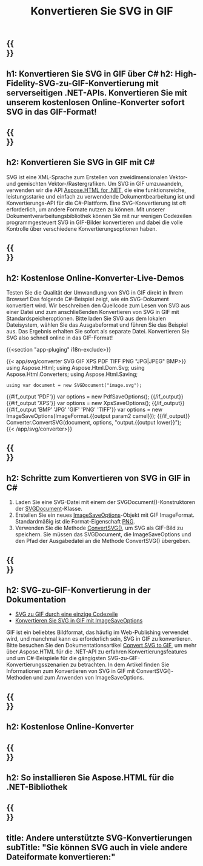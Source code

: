 ﻿---
translation: true
template: /templates/_template-conversion-child.md
title: Konvertieren Sie SVG in GIF
description: Konvertieren Sie SVG in C# in GIF. Verwenden Sie einfach die Konverter-API innerhalb von ASP.NET oder einer beliebigen .NET-Anwendung. Probieren Sie den Online-SVG-zu-GIF-Konverter kostenlos aus!
url: /net/conversion/svg-to-gif/
family: html
platformtag: net
feature: conversion
informat: SVG
outformat: GIF
otherformats: PDF XPS BMP JPEG PNG TIFF
---

{{<section banner>}}
---
h1: Konvertieren Sie SVG in GIF über C#
h2: High-Fidelity-SVG-zu-GIF-Konvertierung mit serverseitigen .NET-APIs. Konvertieren Sie mit unserem kostenlosen Online-Konverter sofort SVG in das GIF-Format!
---

{{<section overview>}}
---
h2: Konvertieren Sie SVG in GIF mit C#
---

SVG ist eine XML-Sprache zum Erstellen von zweidimensionalen Vektor- und gemischten Vektor-/Rastergrafiken. Um SVG in GIF umzuwandeln, verwenden wir die API [Aspose.HTML for .NET](https://products.aspose.com/html/net/), die eine funktionsreiche, leistungsstarke und einfach zu verwendende Dokumentbearbeitung ist und Konvertierungs-API für die C#-Plattform. Eine SVG-Konvertierung ist oft erforderlich, um andere Formate nutzen zu können. Mit unserer Dokumentverarbeitungsbibliothek können Sie mit nur wenigen Codezeilen programmgesteuert SVG in GIF-Bilder konvertieren und dabei die volle Kontrolle über verschiedene Konvertierungsoptionen haben.

{{<section demos>}}
---
h2: Kostenlose Online-Konverter-Live-Demos
---

Testen Sie die Qualität der Umwandlung von SVG in GIF direkt in Ihrem Browser! Das folgende C#-Beispiel zeigt, wie ein SVG-Dokument konvertiert wird. Wir beschreiben den Quellcode zum Lesen von SVG aus einer Datei und zum anschließenden Konvertieren von SVG in GIF mit Standardspeicheroptionen. Bitte laden Sie SVG aus dem lokalen Dateisystem, wählen Sie das Ausgabeformat und führen Sie das Beispiel aus. Das Ergebnis erhalten Sie sofort als separate Datei. Konvertieren Sie SVG also schnell online in das GIF-Format!

{{<section "app-pluging" i18n-exclude>}}

{{< app/svg/converter SVG GIF XPS PDF TIFF PNG "JPG|JPEG" BMP>}}
using Aspose.Html;
using Aspose.Html.Dom.Svg;
using Aspose.Html.Converters;
using Aspose.Html.Saving;

    using var document = new SVGDocument("image.svg");
{{#if_output 'PDF'}}
    var options = new PdfSaveOptions();
{{/if_output}}
{{#if_output 'XPS'}}
    var options = new XpsSaveOptions();
{{/if_output}}
{{#if_output 'BMP' 'JPG' 'GIF' 'PNG' 'TIFF'}}
    var options = new ImageSaveOptions(ImageFormat.{{output param2 camel}});
{{/if_output}}
    Converter.ConvertSVG(document, options, "output.{{output lower}}");   
{{< /app/svg/converter>}}


{{<section steps>}}
---
h2: Schritte zum Konvertieren von SVG in GIF in C#
---
1. Laden Sie eine SVG-Datei mit einem der SVGDocument()-Konstruktoren der [SVGDocument](https://apireference.aspose.com/html/net/aspose.html.dom.svg/svgdocument)-Klasse.
1. Erstellen Sie ein neues [ImageSaveOptions](https://apireference.aspose.com/html/net/aspose.html.saving/imagesaveoptions)-Objekt mit GIF ImageFormat. Standardmäßig ist die Format-Eigenschaft [PNG](https://apireference.aspose.com/html/net/aspose.html.rendering.image/imageformat).
1. Verwenden Sie die Methode [ConvertSVG()](https://apireference.aspose.com/html/net/aspose.html.converters.converter/convertsvg/methods/3), um SVG als GIF-Bild zu speichern. Sie müssen das SVGDocument, die ImageSaveOptions und den Pfad der Ausgabedatei an die Methode ConvertSVG() übergeben.




{{<section documentation>}}
---
h2: SVG-zu-GIF-Konvertierung in der Dokumentation
---

  - <a href="https://docs.aspose.com/html/net/converting-between-formats/svg-to-gif/#svg-to-gif-durch-eine-einzelne-codezeile " target="_blank">SVG zu GIF durch eine einzige Codezeile</a>
  - <a href="https://docs.aspose.com/html/net/converting-between-formats/svg-to-gif/#convert-svg-to-gif-using-imagesaveoptions" target="_blank" >Konvertieren Sie SVG in GIF mit ImageSaveOptions</a>

GIF ist ein beliebtes Bildformat, das häufig im Web-Publishing verwendet wird, und manchmal kann es erforderlich sein, SVG in GIF zu konvertieren. Bitte besuchen Sie den Dokumentationsartikel [Convert SVG to GIF](https://docs.aspose.com/html/net/converting-between-formats/svg-to-gif/), um mehr über Aspose.HTML für die .NET-API zu erfahren Konvertierungsfeatures und um C#-Beispiele für die gängigsten SVG-zu-GIF-Konvertierungsszenarien zu betrachten. In dem Artikel finden Sie Informationen zum Konvertieren von SVG in GIF mit ConvertSVG()-Methoden und zum Anwenden von ImageSaveOptions.

{{<section online-converters>}}
---
h2: Kostenlose Online-Konverter
---

{{<section get-started>}}
---
h2: So installieren Sie Aspose.HTML für die .NET-Bibliothek
---

{{<section other-conversions>}}
---
title: Andere unterstützte SVG-Konvertierungen
subTitle: "Sie können SVG auch in viele andere Dateiformate konvertieren:"
---